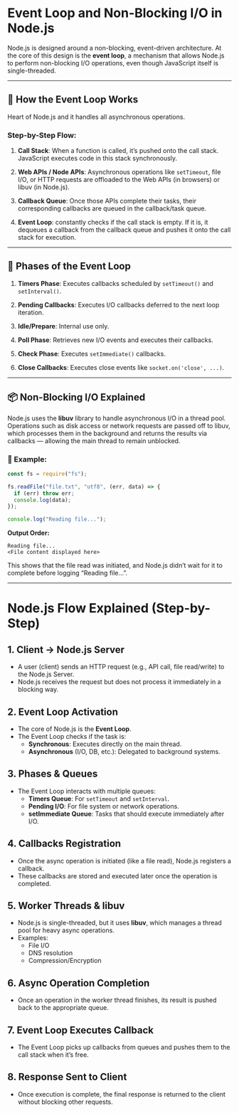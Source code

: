 # Event Loop and Non-Blocking I/O in Node.js

Node.js is designed around a non-blocking, event-driven architecture. At the core of this design is the **event loop**, a mechanism that allows Node.js to perform non-blocking I/O operations, even though JavaScript itself is single-threaded.

---

## 🧠 How the Event Loop Works

Heart of Node.js and it handles all asynchronous operations.

### Step-by-Step Flow:

1. **Call Stack**: When a function is called, it’s pushed onto the call stack. JavaScript executes code in this stack synchronously.

2. **Web APIs / Node APIs**: Asynchronous operations like `setTimeout`, file I/O, or HTTP requests are offloaded to the Web APIs (in browsers) or libuv (in Node.js).

3. **Callback Queue**: Once those APIs complete their tasks, their corresponding callbacks are queued in the callback/task queue.

4. **Event Loop**: constantly checks if the call stack is empty. If it is, it dequeues a callback from the callback queue and pushes it onto the call stack for execution.

---

## 🔁 Phases of the Event Loop

1. **Timers Phase**: Executes callbacks scheduled by `setTimeout()` and `setInterval()`.

2. **Pending Callbacks**: Executes I/O callbacks deferred to the next loop iteration.

3. **Idle/Prepare**: Internal use only.

4. **Poll Phase**: Retrieves new I/O events and executes their callbacks.

5. **Check Phase**: Executes `setImmediate()` callbacks.

6. **Close Callbacks**: Executes close events like `socket.on('close', ...)`.

---

## 📦 Non-Blocking I/O Explained

Node.js uses the **libuv** library to handle asynchronous I/O in a thread pool. Operations such as disk access or network requests are passed off to libuv, which processes them in the background and returns the results via callbacks — allowing the main thread to remain unblocked.

### 🔄 Example:

```js
const fs = require("fs");

fs.readFile("file.txt", "utf8", (err, data) => {
  if (err) throw err;
  console.log(data);
});

console.log("Reading file...");
```

**Output Order:**

```
Reading file...
<File content displayed here>
```

This shows that the file read was initiated, and Node.js didn’t wait for it to complete before logging “Reading file...”.

---

# Node.js Flow Explained (Step-by-Step)

## 1. Client → Node.js Server

- A user (client) sends an HTTP request (e.g., API call, file read/write) to the Node.js Server.
- Node.js receives the request but does not process it immediately in a blocking way.

## 2. Event Loop Activation

- The core of Node.js is the **Event Loop**.
- The Event Loop checks if the task is:
  - **Synchronous**: Executes directly on the main thread.
  - **Asynchronous** (I/O, DB, etc.): Delegated to background systems.

## 3. Phases & Queues

- The Event Loop interacts with multiple queues:
  - **Timers Queue**: For `setTimeout` and `setInterval`.
  - **Pending I/O**: For file system or network operations.
  - **setImmediate Queue**: Tasks that should execute immediately after I/O.

## 4. Callbacks Registration

- Once the async operation is initiated (like a file read), Node.js registers a callback.
- These callbacks are stored and executed later once the operation is completed.

## 5. Worker Threads & libuv

- Node.js is single-threaded, but it uses **libuv**, which manages a thread pool for heavy async operations.
- Examples:
  - File I/O
  - DNS resolution
  - Compression/Encryption

## 6. Async Operation Completion

- Once an operation in the worker thread finishes, its result is pushed back to the appropriate queue.

## 7. Event Loop Executes Callback

- The Event Loop picks up callbacks from queues and pushes them to the call stack when it’s free.

## 8. Response Sent to Client

- Once execution is complete, the final response is returned to the client without blocking other requests.
